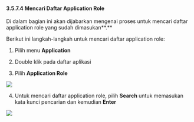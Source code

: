 #### **3.5.7.4 Mencari Daftar Application Role**

Di dalam bagian ini akan dijabarkan mengenai proses untuk mencari daftar application role yang sudah dimasukan**.**

Berikut ini langkah-langkah untuk mencari daftar application role:

1. Pilih menu **Application**

2. Double klik pada daftar aplikasi

3. Pilih **Application Role**

![](media/d967f36ef68e0cfa24a1ca626dd82f42.png)

4. Untuk mencari daftar application role, pilih **Search** untuk memasukan kata kunci pencarian dan kemudian **Enter**

![](media/b4faea6f1af8e7ff1afa9313e74f67e5.jpg)